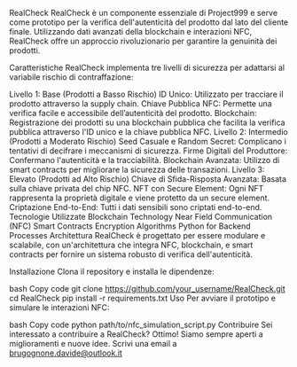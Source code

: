 RealCheck
RealCheck è un componente essenziale di Project999 e serve come prototipo per la verifica dell'autenticità del prodotto dal lato del cliente finale. Utilizzando dati avanzati della blockchain e interazioni NFC, RealCheck offre un approccio rivoluzionario per garantire la genuinità dei prodotti.

Caratteristiche
RealCheck implementa tre livelli di sicurezza per adattarsi al variabile rischio di contraffazione:

Livello 1: Base (Prodotti a Basso Rischio)
ID Unico: Utilizzato per tracciare il prodotto attraverso la supply chain.
Chiave Pubblica NFC: Permette una verifica facile e accessibile dell’autenticità del prodotto.
Blockchain: Registrazione dei prodotti su una blockchain pubblica che facilita la verifica pubblica attraverso l'ID unico e la chiave pubblica NFC.
Livello 2: Intermedio (Prodotti a Moderato Rischio)
Seed Casuale e Random Secret: Complicano i tentativi di decifrare i meccanismi di sicurezza.
Firme Digitali del Produttore: Confermano l'autenticità e la tracciabilità.
Blockchain Avanzata: Utilizzo di smart contracts per migliorare la sicurezza delle transazioni.
Livello 3: Elevato (Prodotti ad Alto Rischio)
Chiave di Sfida-Risposta Avanzata: Basata sulla chiave privata del chip NFC.
NFT con Secure Element: Ogni NFT rappresenta la proprietà digitale e viene protetto da un secure element.
Criptazione End-to-End: Tutti i dati sensibili sono criptati end-to-end.
Tecnologie Utilizzate
Blockchain Technology
Near Field Communication (NFC)
Smart Contracts
Encryption Algorithms
Python for Backend Processes
Architettura
RealCheck è progettato per essere modulare e scalabile, con un'architettura che integra NFC, blockchain, e smart contracts per fornire un sistema robusto di verifica dell'autenticità.

Installazione
Clona il repository e installa le dipendenze:

bash
Copy code
git clone https://github.com/your_username/RealCheck.git
cd RealCheck
pip install -r requirements.txt
Uso
Per avviare il prototipo e simulare le interazioni NFC:

bash
Copy code
python path/to/nfc_simulation_script.py
Contribuire
Sei interessato a contribuire a RealCheck? Ottimo! Siamo sempre aperti a miglioramenti e nuove idee. 
Scrivi una email a brugognone.davide@outlook.it

